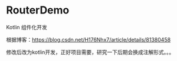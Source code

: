 # RouterDemo
Kotlin 组件化开发


根据博客：https://blog.csdn.net/H176Nhx7/article/details/81380458

修改后改为kotlin开发，正好项目需要，研究一下后期会换成注解形式。。。

